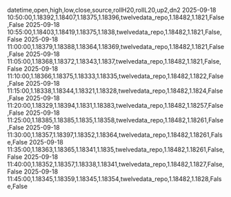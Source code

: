 datetime,open,high,low,close,source,rollH20,rollL20,up2,dn2
2025-09-18 10:50:00,1.18392,1.18407,1.18375,1.18396,twelvedata_repo,1.18482,1.1821,False,False
2025-09-18 10:55:00,1.18403,1.18419,1.18375,1.1838,twelvedata_repo,1.18482,1.1821,False,False
2025-09-18 11:00:00,1.18379,1.18388,1.18364,1.18369,twelvedata_repo,1.18482,1.1821,False,False
2025-09-18 11:05:00,1.18368,1.18372,1.18343,1.1837,twelvedata_repo,1.18482,1.1821,False,False
2025-09-18 11:10:00,1.18366,1.18375,1.18333,1.18335,twelvedata_repo,1.18482,1.1822,False,False
2025-09-18 11:15:00,1.18338,1.18344,1.18321,1.18328,twelvedata_repo,1.18482,1.1824,False,False
2025-09-18 11:20:00,1.18329,1.18394,1.1831,1.18383,twelvedata_repo,1.18482,1.18257,False,False
2025-09-18 11:25:00,1.18385,1.18385,1.1835,1.18358,twelvedata_repo,1.18482,1.18261,False,False
2025-09-18 11:30:00,1.18357,1.18397,1.18352,1.18364,twelvedata_repo,1.18482,1.18261,False,False
2025-09-18 11:35:00,1.18363,1.18365,1.18341,1.1835,twelvedata_repo,1.18482,1.18261,False,False
2025-09-18 11:40:00,1.18352,1.18357,1.18338,1.18341,twelvedata_repo,1.18482,1.1827,False,False
2025-09-18 11:45:00,1.18345,1.18359,1.18345,1.18354,twelvedata_repo,1.18482,1.1828,False,False
